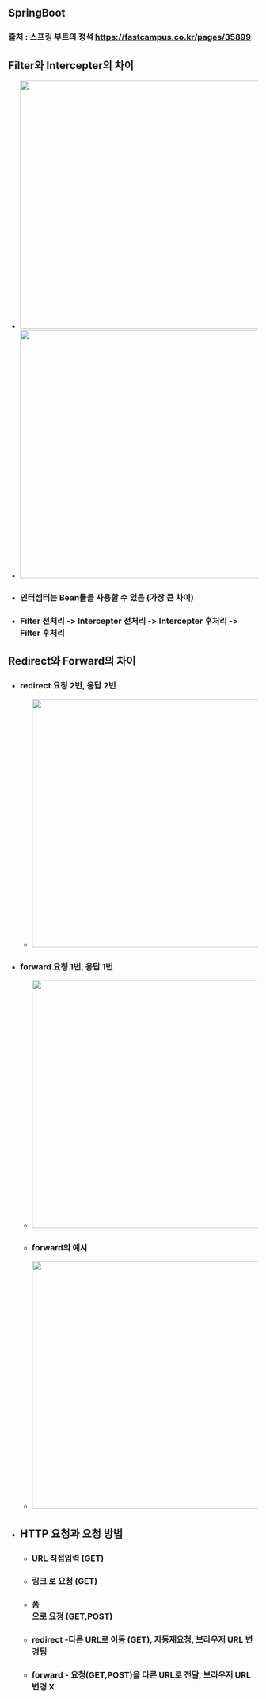 ## SpringBoot 

### 출처 : 스프링 부트의 정석 https://fastcampus.co.kr/pages/35899

## Filter와 Intercepter의 차이
* <img src="" width="500">
* <img src="" width="500">
* ### 인터셉터는 Bean들을 사용할 수 있음 (가장 큰 차이)
* ### Filter 전처리 -> Intercepter 전처리 -> Intercepter 후처리 -> Filter 후처리

## Redirect와 Forward의 차이
* ### redirect 요청 2번, 응답 2번
  * <img src="" width="500">
* ### forward 요청 1번, 응답 1번
  * <img src="" width="500">
  * ### forward의 예시
  * <img src="" width="500">

* ## HTTP 요청과 요청 방법
  * ### URL 직접입력 (GET)
  * ### 링크 <a> 로 요청 (GET)
  * ### 폼<form>으로 요청 (GET,POST)
  * ### redirect -다른 URL로 이동 (GET), 자동재요청, 브라우저 URL 변경됨
  * ### forward - 요청(GET,POST)을 다른 URL로 전달, 브라우저 URL 변경 X